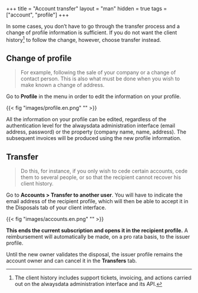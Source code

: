 +++
title = "Account transfer"
layout = "man"
hidden = true
tags = ["account", "profile"]
+++

In some cases, you don’t have to go through the transfer process and a change of profile information is sufficient. If you do not want the client history[^1] to follow the change, however, choose transfer instead.

## Change of profile

> For example, following the sale of your company or a change of contact person. This is also what must be done when you wish to make known a change of address.

Go to **Profile** in the menu in order to edit the information on your profile.

{{< fig "images/profile.en.png" "" >}}

All the information on your profile can be edited, regardless of the authentication level for the alwaysdata administration interface (email address, password) or the property (company name, name, address). The subsequent invoices will be produced using the new profile information.

## Transfer

> Do this, for instance, if you only wish to cede certain accounts, cede them to several people, or so that the recipient cannot recover his client history.

Go to **Accounts > Transfer to another user**. You will have to indicate the email address of the recipient profile, which will then be able to accept it in the Disposals tab of your client interface.

{{< fig "images/accounts.en.png" "" >}}

**This ends the current subscription and opens it in the recipient profile.** A reimbursement will automatically be made, on a pro rata basis, to the issuer profile.

Until the new owner validates the disposal, the issuer profile remains the account owner and can cancel it in the **Transfers** tab.

[^1]: The client history includes support tickets, invoicing, and actions carried out on the alwaysdata administration interface and its API.

